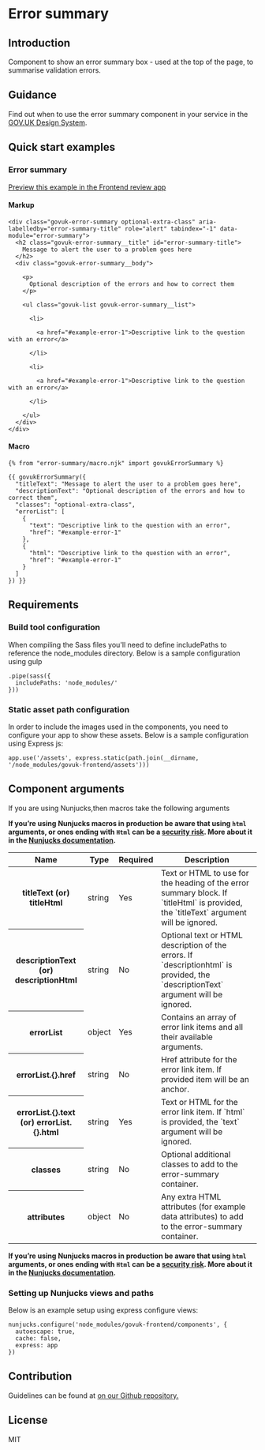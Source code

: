 # Error summary

## Introduction

Component to show an error summary box - used at the top of the page, to summarise validation errors.

## Guidance

Find out when to use the error summary component in your service in the [GOV.UK Design System](https://design-system.service.gov.uk/components/error-summary).

## Quick start examples

### Error summary

[Preview this example in the Frontend review app](http://govuk-frontend-review.herokuapp.com/components/error-summary/preview)

#### Markup

    <div class="govuk-error-summary optional-extra-class" aria-labelledby="error-summary-title" role="alert" tabindex="-1" data-module="error-summary">
      <h2 class="govuk-error-summary__title" id="error-summary-title">
        Message to alert the user to a problem goes here
      </h2>
      <div class="govuk-error-summary__body">

        <p>
          Optional description of the errors and how to correct them
        </p>

        <ul class="govuk-list govuk-error-summary__list">

          <li>

            <a href="#example-error-1">Descriptive link to the question with an error</a>

          </li>

          <li>

            <a href="#example-error-1">Descriptive link to the question with an error</a>

          </li>

        </ul>
      </div>
    </div>

#### Macro

    {% from "error-summary/macro.njk" import govukErrorSummary %}

    {{ govukErrorSummary({
      "titleText": "Message to alert the user to a problem goes here",
      "descriptionText": "Optional description of the errors and how to correct them",
      "classes": "optional-extra-class",
      "errorList": [
        {
          "text": "Descriptive link to the question with an error",
          "href": "#example-error-1"
        },
        {
          "html": "Descriptive link to the question with an error",
          "href": "#example-error-1"
        }
      ]
    }) }}

## Requirements

### Build tool configuration

When compiling the Sass files you'll need to define includePaths to reference the node_modules directory. Below is a sample configuration using gulp

    .pipe(sass({
      includePaths: 'node_modules/'
    }))

### Static asset path configuration

In order to include the images used in the components, you need to configure your app to show these assets. Below is a sample configuration using Express js:

    app.use('/assets', express.static(path.join(__dirname, '/node_modules/govuk-frontend/assets')))

## Component arguments

If you are using Nunjucks,then macros take the following arguments

**If you’re using Nunjucks macros in production be aware that using `html` arguments, or ones ending with `Html` can be a [security risk](https://en.wikipedia.org/wiki/Cross-site_scripting). More about it in the [Nunjucks documentation](https://mozilla.github.io/nunjucks/api.html#user-defined-templates-warning).**

<table class="govuk-table">

<thead class="govuk-table__head">

<tr class="govuk-table__row">

<th class="govuk-table__header" scope="col">Name</th>

<th class="govuk-table__header" scope="col">Type</th>

<th class="govuk-table__header" scope="col">Required</th>

<th class="govuk-table__header" scope="col">Description</th>

</tr>

</thead>

<tbody class="govuk-table__body">

<tr class="govuk-table__row">

<th class="govuk-table__header" scope="row">titleText (or) titleHtml</th>

<td class="govuk-table__cell ">string</td>

<td class="govuk-table__cell ">Yes</td>

<td class="govuk-table__cell ">Text or HTML to use for the heading of the error summary block. If `titleHtml` is provided, the `titleText` argument will be ignored.</td>

</tr>

<tr class="govuk-table__row">

<th class="govuk-table__header" scope="row">descriptionText (or) descriptionHtml</th>

<td class="govuk-table__cell ">string</td>

<td class="govuk-table__cell ">No</td>

<td class="govuk-table__cell ">Optional text or HTML description of the errors. If `descriptionhtml` is provided, the `descriptionText` argument will be ignored.</td>

</tr>

<tr class="govuk-table__row">

<th class="govuk-table__header" scope="row">errorList</th>

<td class="govuk-table__cell ">object</td>

<td class="govuk-table__cell ">Yes</td>

<td class="govuk-table__cell ">Contains an array of error link items and all their available arguments.</td>

</tr>

<tr class="govuk-table__row">

<th class="govuk-table__header" scope="row">errorList.{}.href</th>

<td class="govuk-table__cell ">string</td>

<td class="govuk-table__cell ">No</td>

<td class="govuk-table__cell ">Href attribute for the error link item. If provided item will be an anchor.</td>

</tr>

<tr class="govuk-table__row">

<th class="govuk-table__header" scope="row">errorList.{}.text (or) errorList.{}.html</th>

<td class="govuk-table__cell ">string</td>

<td class="govuk-table__cell ">Yes</td>

<td class="govuk-table__cell ">Text or HTML for the error link item. If `html` is provided, the `text` argument will be ignored.</td>

</tr>

<tr class="govuk-table__row">

<th class="govuk-table__header" scope="row">classes</th>

<td class="govuk-table__cell ">string</td>

<td class="govuk-table__cell ">No</td>

<td class="govuk-table__cell ">Optional additional classes to add to the error-summary container.</td>

</tr>

<tr class="govuk-table__row">

<th class="govuk-table__header" scope="row">attributes</th>

<td class="govuk-table__cell ">object</td>

<td class="govuk-table__cell ">No</td>

<td class="govuk-table__cell ">Any extra HTML attributes (for example data attributes) to add to the error-summary container.</td>

</tr>

</tbody>

</table>

**If you’re using Nunjucks macros in production be aware that using `html` arguments, or ones ending with `Html` can be a [security risk](https://en.wikipedia.org/wiki/Cross-site_scripting). More about it in the [Nunjucks documentation](https://mozilla.github.io/nunjucks/api.html#user-defined-templates-warning).**

### Setting up Nunjucks views and paths

Below is an example setup using express configure views:

    nunjucks.configure('node_modules/govuk-frontend/components', {
      autoescape: true,
      cache: false,
      express: app
    })

## Contribution

Guidelines can be found at [on our Github repository.](https://github.com/alphagov/govuk-frontend/blob/master/CONTRIBUTING.md "link to contributing guidelines on our github repository")

## License

MIT